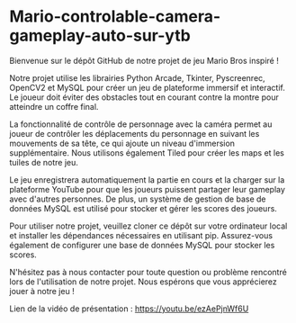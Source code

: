 # Mario-controlable-camera-gameplay-auto-sur-ytb

Bienvenue sur le dépôt GitHub de notre projet de jeu Mario Bros inspiré !

Notre projet utilise les librairies Python Arcade, Tkinter, Pyscreenrec, OpenCV2 et MySQL pour créer un jeu de plateforme immersif et interactif. Le joueur doit éviter des obstacles tout en courant contre la montre pour atteindre un coffre final.

La fonctionnalité de contrôle de personnage avec la caméra permet au joueur de contrôler les déplacements du personnage en suivant les mouvements de sa tête, ce qui ajoute un niveau d'immersion supplémentaire. Nous utilisons également Tiled pour créer les maps et les tuiles de notre jeu.

Le jeu enregistrera automatiquement la partie en cours et la charger sur la plateforme YouTube pour que les joueurs puissent partager leur gameplay avec d'autres personnes. De plus, un système de gestion de base de données MySQL est utilisé pour stocker et gérer les scores des joueurs.

Pour utiliser notre projet, veuillez cloner ce dépôt sur votre ordinateur local et installer les dépendances nécessaires en utilisant pip. Assurez-vous également de configurer une base de données MySQL pour stocker les scores.

N'hésitez pas à nous contacter pour toute question ou problème rencontré lors de l'utilisation de notre projet. Nous espérons que vous apprécierez jouer à notre jeu !

Lien de la vidéo de présentation : https://youtu.be/ezAePjnWf6U
